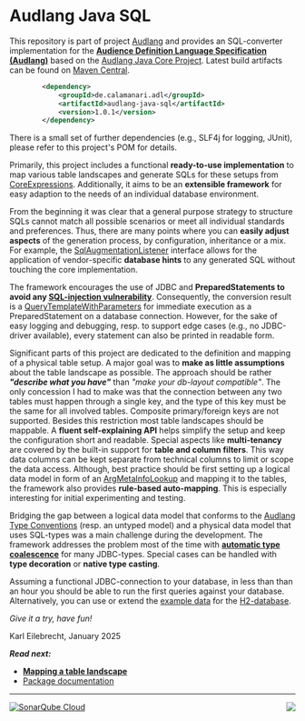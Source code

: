# Audlang Java SQL

This repository is part of project [Audlang](https://github.com/users/KarlEilebrecht/projects/1/views/1?pane=info) and provides an SQL-converter implementation for the **[Audience Definition Language Specification (Audlang)](https://github.com/KarlEilebrecht/audlang-spec/blob/main/doc/AudienceDefinitionLanguageSpecification.md#audience-definition-language-specification)** based
on the [Audlang Java Core Project](https://github.com/KarlEilebrecht/audlang-java-core). Latest build artifacts can be found on [Maven Central](https://central.sonatype.com/namespace/de.calamanari.adl).

```xml
		<dependency>
			<groupId>de.calamanari.adl</groupId>
			<artifactId>audlang-java-sql</artifactId>
			<version>1.0.1</version>
		</dependency>
```

There is a small set of further dependencies (e.g., SLF4j for logging, JUnit), please refer to this project's POM for details.

Primarily, this project includes a functional **ready-to-use implementation** to map various table landscapes and generate SQLs for these setups from [CoreExpressions](https://github.com/KarlEilebrecht/audlang-java-core/blob/main/src/main/java/de/calamanari/adl/irl/README.md). Additionally, it aims to be an **extensible framework** for easy adaption to the needs of an individual database environment.

From the beginning it was clear that a general purpose strategy to structure SQLs cannot match all possible scenarios or meet all individual standards and preferences. Thus, there are many points where you can **easily adjust aspects** of the generation process, by configuration, inheritance or a mix. For example, the [SqlAugmentationListener](./src/main/java/de/calamanari/adl/sql/cnv/SqlAugmentationListener.java) interface allows for the application of vendor-specific **database hints** to any generated SQL without touching the core implementation.

The framework encourages the use of JDBC and **PreparedStatements to avoid any [SQL-injection vulnerability](https://en.wikipedia.org/wiki/SQL_injection)**. Consequently, the conversion result is a [QueryTemplateWithParameters](./src/main/java/de/calamanari/adl/sql/QueryTemplateWithParameters.java) for immediate execution as a PreparedStatement on a database connection. However, for the sake of easy logging and debugging, resp. to support edge cases (e.g., no JDBC-driver available), every statement can also be printed in readable form.

Significant parts of this project are dedicated to the definition and mapping of a physical table setup. A major goal was to **make as little assumptions** about the table landscape as possible. The approach should be rather ***"describe what you have"*** than *"make your db-layout compatible"*. The only concession I had to make was that the connection between any two tables must happen through a single key, and the type of this key must be the same for all involved tables. Composite primary/foreign keys are not supported. Besides this restriction most table landscapes should be mappable. A **fluent self-explaining API** helps simplify the setup and keep the configuration short and readable. Special aspects like **multi-tenancy** are covered by the built-in support for **table and column filters**. This way data columns can be kept separate from technical columns to limit or scope the data access. Although, best practice should be first setting up a logical data model in form of an [ArgMetaInfoLookup](https://github.com/KarlEilebrecht/audlang-java-core/tree/main/src/main/java/de/calamanari/adl/cnv/tps#readme) and mapping it to the tables, the framework also provides **rule-based auto-mapping**. This is especially interesting for initial experimenting and testing.

Bridging the gap between a logical data model that conforms to the [Audlang Type Conventions](https://github.com/KarlEilebrecht/audlang-spec/blob/main/doc/AudienceDefinitionLanguageSpecification.md#2-type-conventions) (resp. an untyped model) and a physical data model that uses SQL-types was a main challenge during the development. The framework addresses the problem most of the time with **[automatic type coalescence](./doc/type-coalescence.md)** for many JDBC-types. Special cases can be handled with **type decoration** or **native type casting**.

Assuming a functional JDBC-connection to your database, in less than than an hour you should be able to run the first queries against your database. Alternatively, you can use or extend the [example data](./src/test/resources/h2init.sql) for the [H2-database](https://www.h2database.com/html/main.html).

*Give it a try, have fun!*

Karl Eilebrecht, January 2025

***Read next:***
 * **[Mapping a table landscape](./doc/mapping.md)**
 * [Package documentation](./src/main/java/de/calamanari/adl/sql/README.md)
 
----
<img align="right" src="https://sonarcloud.io/api/project_badges/measure?project=KarlEilebrecht_audlang-java-sql&metric=alert_status" />

[![SonarQube Cloud](https://sonarcloud.io/images/project_badges/sonarcloud-light.svg)](https://sonarcloud.io/summary/new_code?id=KarlEilebrecht_audlang-java-sql)


